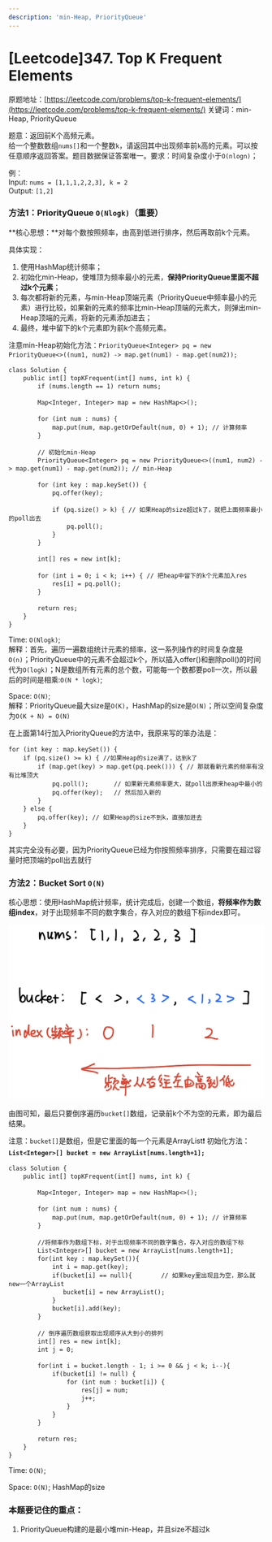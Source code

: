 ```yaml
---
description: 'min-Heap, PriorityQueue'
---
```


# \[Leetcode\]347. Top K Frequent Elements

原题地址：[https://leetcode.com/problems/top-k-frequent-elements/](https://leetcode.com/problems/top-k-frequent-elements/) 关键词：min-Heap, PriorityQueue

题意：返回前K个高频元素。  
给一个整数数组`nums[]`和一个整数`k`，请返回其中出现频率前`k`高的元素。可以按任意顺序返回答案。题目数据保证答案唯一。要求：时间复杂度小于`O(nlogn)`；

例：  
Input: `nums = [1,1,1,2,2,3], k = 2`   
Output: `[1,2]`



### 方法1：PriorityQueue `O(Nlogk)`（重要）

**核心思想：**对每个数按照频率，由高到低进行排序，然后再取前k个元素。

具体实现：

1. 使用HashMap统计频率；
2. 初始化min-Heap，使堆顶为频率最小的元素，**保持PriorityQueue里面不超过k个元素**；
3. 每次都将新的元素，与min-Heap顶端元素（PriorityQueue中频率最小的元素）进行比较，如果新的元素的频率比min-Heap顶端的元素大，则弹出min-Heap顶端的元素，将新的元素添加进去；
4. 最终，堆中留下的k个元素即为前k个高频元素。

注意min-Heap初始化方法：`PriorityQueue<Integer> pq = new PriorityQueue<>((num1, num2) -> map.get(num1) - map.get(num2));`



```text
class Solution {
    public int[] topKFrequent(int[] nums, int k) {
        if (nums.length == 1) return nums;
        
        Map<Integer, Integer> map = new HashMap<>();
        
        for (int num : nums) {
            map.put(num, map.getOrDefault(num, 0) + 1); // 计算频率
        }
        
        // 初始化min-Heap
        PriorityQueue<Integer> pq = new PriorityQueue<>((num1, num2) -> map.get(num1) - map.get(num2)); // min-Heap
        
        for (int key : map.keySet()) {
            pq.offer(key);
            
            if (pq.size() > k) { // 如果Heap的size超过k了，就把上面频率最小的poll出去
                pq.poll();       
            } 
        }
        
        int[] res = new int[k];
        
        for (int i = 0; i < k; i++) { // 把heap中留下的k个元素加入res
            res[i] = pq.poll();
        }
        
        return res;
    }
}
```

Time: `O(Nlogk)`;   
解释：首先，遍历一遍数组统计元素的频率，这一系列操作的时间复杂度是`O(n)`；PriorityQueue中的元素不会超过k个，所以插入offer\(\)和删除poll\(\)的时间代为`O(logk)`；N是数组所有元素的总个数，可能每一个数都要poll一次，所以最后的时间是相乘:`O(N * logk)`; 

Space: `O(N)`;   
解释：PriorityQueue最大size是`O(K)`，HashMap的size是`O(N)`；所以空间复杂度为`O(K + N) = O(N)`

在上面第14行加入PriorityQueue的方法中，我原来写的笨办法是：

```text
for (int key : map.keySet()) {
    if (pq.size() >= k) { //如果Heap的size满了，达到k了
        if (map.get(key) > map.get(pq.peek())) { // 那就看新元素的频率有没有比堆顶大
            pq.poll();       // 如果新元素频率更大，就poll出原来heap中最小的
            pq.offer(key);   // 然后加入新的
        }
    } else {
        pq.offer(key); // 如果Heap的size不到k，直接加进去
    }
}
```

其实完全没有必要，因为PriorityQueue已经为你按照频率排序，只需要在超过容量时把顶端的poll出去就行



### 方法2：Bucket Sort  `O(N)`

核心思想：使用HashMap统计频率，统计完成后，创建一个数组，**将频率作为数组index**，对于出现频率不同的数字集合，存入对应的数组下标index即可。

![](../.gitbook/assets/img_6474.jpg)

由图可知，最后只要倒序遍历`bucket[]`数组，记录前k个不为空的元素，即为最后结果。

注意：`bucket[]`是数组，但是它里面的每一个元素是ArrayList❗️ 初始化方法：**`List<Integer>[] bucket = new ArrayList[nums.length+1];`**

```text
class Solution {
    public int[] topKFrequent(int[] nums, int k) {
        
        Map<Integer, Integer> map = new HashMap<>();
        
        for (int num : nums) {
            map.put(num, map.getOrDefault(num, 0) + 1); // 计算频率
        }
        
        //将频率作为数组下标，对于出现频率不同的数字集合，存入对应的数组下标
        List<Integer>[] bucket = new ArrayList[nums.length+1];
        for(int key : map.keySet()){
            int i = map.get(key);
            if(bucket[i] == null){        // 如果key里出现且为空，那么就new一个ArrayList
               bucket[i] = new ArrayList();
            } 
            bucket[i].add(key);
        }
        
        // 倒序遍历数组获取出现顺序从大到小的排列
        int[] res = new int[k];
        int j = 0;
        
        for(int i = bucket.length - 1; i >= 0 && j < k; i--){
            if(bucket[i] != null) {
                for (int num : bucket[i]) {
                    res[j] = num;
                    j++;
                }
            }
        }
        
        return res;
    }
}
```

Time: `O(N)`; 

Space: `O(N)`;  HashMap的size



### 本题要记住的重点：

1. PriorityQueue构建的是最小堆min-Heap，并且size不超过k





